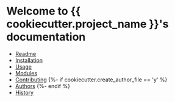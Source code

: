 # Welcome to {{ cookiecutter.project_name }}'s documentation

- [Readme](./readme2.md)
- [Installation](./installation.md)
- [Usage](./usage.md)
- [Modules](./modules.md)
- [Contributing](./CONTRIBUTING.md)
{%- if cookiecutter.create_author_file == 'y' %}
- [Authors](./AUTHORS.md)
{%- endif %}
- [History](./HISTORY.md)
